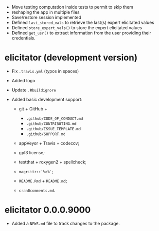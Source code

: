 * Move testing computation inside tests to permit to skip them
* reshaping the app in multiple files
* Save/restore session implemented 
* Defined `last_stored_vals` to retrieve the last(s) expert elicitated
  values
* Defined `store_expert_vals()` to store the expert elicitated values
* Defined `get_usr()` to extract information from the user providing
  their credentials.

# elicitator (development version)

* Fix `.travis.yml` (typos in spaces)
* Added logo
* Update `.Rbuildignore`

* Added basic development support:

  - git + GitHub +
    * `.github/CODE_OF_CONDUCT.md`
    * `.github/CONTRIBUTING.md`
    * `.github/ISSUE_TEMPLATE.md`
    * `.github/SUPPORT.md`

  - appVeyor + Travis + codecov;

  - gpl3 license;

  - testthat + roxygen2 + spellcheck;

  - `` magrittr::`%>%` ``;

  - `README.Rmd` + `README.md`;

  - `cran0comments.md`.


# elicitator 0.0.0.9000

* Added a `NEWS.md` file to track changes to the package.
